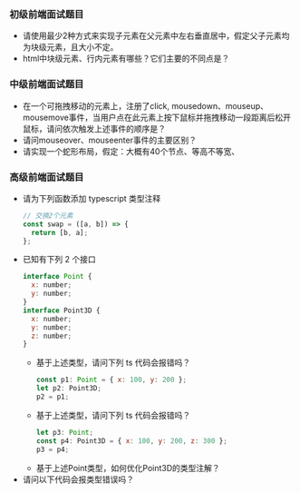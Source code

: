 ### 初级前端面试题目

- 请使用最少2种方式来实现子元素在父元素中左右垂直居中，假定父子元素均为块级元素，且大小不定。
- html中块级元素、行内元素有哪些？它们主要的不同点是？

### 中级前端面试题目
- 在一个可拖拽移动的元素上，注册了click, mousedown、mouseup、mousemove事件，当用户点在此元素上按下鼠标并拖拽移动一段距离后松开鼠标，请问依次触发上述事件的顺序是？
- 请问mouseover、mouseenter事件的主要区别？
- 请实现一个蛇形布局，假定：大概有40个节点、等高不等宽、

### 高级前端面试题目

- 请为下列函数添加 typescript 类型注释
  ```javascript
  // 交换2个元素
  const swap = ([a, b]) => {
    return [b, a];
  };
  ```
- 已知有下列 2 个接口
  ```javascript
  interface Point {
    x: number;
    y: number;
  }
  interface Point3D {
    x: number;
    y: number;
    z: number;
  }
  ```
  - 基于上述类型，请问下列 ts 代码会报错吗？
    ```javascript
    const p1: Point = { x: 100, y: 200 };
    let p2: Point3D;
    p2 = p1;
    ```
  - 基于上述类型，请问下列 ts 代码会报错吗？
    ```javascript
    let p3: Point;
    const p4: Point3D = { x: 100, y: 200, z: 300 };
    p3 = p4;
    ```
  - 基于上述Point类型，如何优化Point3D的类型注解？
- 请问以下代码会报类型错误吗？
  ```javascript
  ```